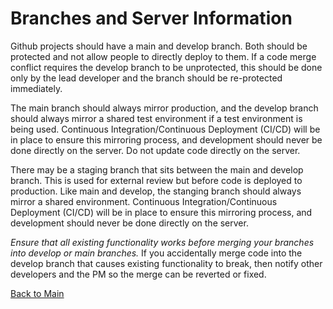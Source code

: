 # Branches and Server Information

Github projects should have a main and develop branch. Both should be protected and not allow people to directly deploy to them. If a code merge conflict requires the develop branch to be unprotected, this should be done only by the lead developer and the branch should be re-protected immediately.

The main branch should always mirror production, and the develop branch should always mirror a shared test environment if a test environment is being used. Continuous Integration/Continuous Deployment (CI/CD) will be in place to ensure this mirroring process, and development should never be done directly on the server. Do not update code directly on the server.

There may be a staging branch that sits between the main and develop branch. This is used for external review but before code is deployed to production. Like main and develop, the stanging branch should always mirror a shared environment. Continuous Integration/Continuous Deployment (CI/CD) will be in place to ensure this mirroring process, and development should never be done directly on the server.

_Ensure that all existing functionality works before merging your branches into develop or main branches._ If you accidentally merge code into the develop branch that causes existing functionality to break, then notify other developers and the PM so the merge can be reverted or fixed. 

[Back to Main](https://github.com/itpartnersillinois/tutorial/blob/main/README.md)
